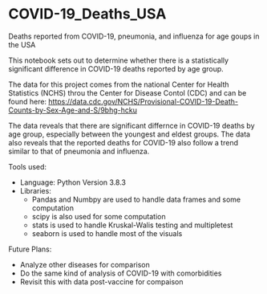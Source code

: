 # COVID-19_Deaths_USA
Deaths reported from COVID-19, pneumonia, and influenza for age goups in the USA

This notebook sets out to determine whether there is a statistically significant difference in COVID-19 deaths reported by age group.

The data for this project comes from the national Center for Health Statistics (NCHS) throu the Center for Disease Contol (CDC)
and can be found here: https://data.cdc.gov/NCHS/Provisional-COVID-19-Death-Counts-by-Sex-Age-and-S/9bhg-hcku 

The data reveals that there are significant differnce in COVID-19 deaths by age group, especially between the youngest and eldest groups.
The data also reveals that the reported deaths for COVID-19 also follow a trend similar to that of pneumonia and influenza.

Tools used:

 - Language: Python Version 3.8.3
 - Libraries:
   - Pandas and Numbpy are used to handle data frames and some computation
   - scipy is also used for some computation
   - stats is used to handle Kruskal-Walis testing and multipletest
   - seaborn is used to handle most of the visuals
   
Future Plans:

- Analyze other diseases for comparison
- Do the same kind of analysis of COVID-19 with comorbidities
- Revisit this with data post-vaccine for compaison 

  

